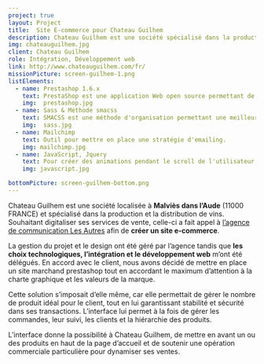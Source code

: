 ```yaml
---
project: true
layout: Project
title:  Site E-commerce pour Chateau Guilhem
description: Chateau Guilhem est une société spécialisé dans la production et la distribution de vins, souhaitant digitaliser ses services de vente.
img: chateauguilhem.jpg
client: Chateau Guilhem
role: Intégration, Développement web
link: http://www.chateauguilhem.com/fr/
missionPicture: screen-guilhem-1.png
listElements:
  - name: Prestashop 1.6.x
    text: PrestaShop est une application Web open source permettant de créer une boutique en ligne.
    img:  prestashop.jpg
  - name: Sass & Méthode smacss
    text: SMACSS est une méthode d'organisation permettant une meilleure organisation des feuilles de styles.
    img:  sass.jpg
  - name: Mailchimp
    text: Outil pour mettre en place une stratégie d'emailing.
    img: mailchimp.jpg
  - name: JavaScript, Jquery
    text: Pour créer des animations pendant le scroll de l'utilisateur, pour les popups...
    img: javascript.jpg

bottomPicture: screen-guilhem-bottom.png
---
```


Chateau Guilhem est une société localisée à **Malviès dans l’Aude** (11000 FRANCE) et spécialisé dans la production et la distribution de vins. Souhaitant digitaliser ses services de vente, celle-ci a fait appel à [l’agence de communication Les Autres](http://agence-lesautres.com) afin de **créer un site e-commerce**.

La gestion du projet et le design ont été géré par l’agence tandis que **les choix technologiques, l’intégration et le développement web** m’ont été délégués. En accord avec le client, nous avons décidé de mettre en place un site marchand prestashop tout en accordant le maximum d’attention à la charte graphique et les valeurs de la marque.

Cette solution s’imposait d’elle même, car elle permettait de gérer le nombre de produit idéal pour le client, tout en lui garantissant stabilité et sécurité dans ses transactions. L’interface lui permet à la fois de gérer les commandes, leur suivi, les clients et la hiérarchie des produits.

L’interface donne la possibilité à Chateau Guilhem, de mettre en avant un ou des produits en haut de la page d’accueil et de soutenir une opération commerciale particulière pour dynamiser ses ventes. 

